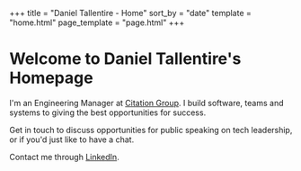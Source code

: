 +++
title = "Daniel Tallentire - Home"
sort_by = "date"
template = "home.html"
page_template = "page.html"
+++

# Welcome to Daniel Tallentire's Homepage

I'm an Engineering Manager at [Citation Group](https://www.citation.co.uk/). I build software, teams and systems to giving the best opportunities for success.

Get in touch to discuss opportunities for public speaking on tech leadership, or if you'd just like to have a chat.

Contact me through [LinkedIn](https://www.linkedin.com/in/danieltallentire/).